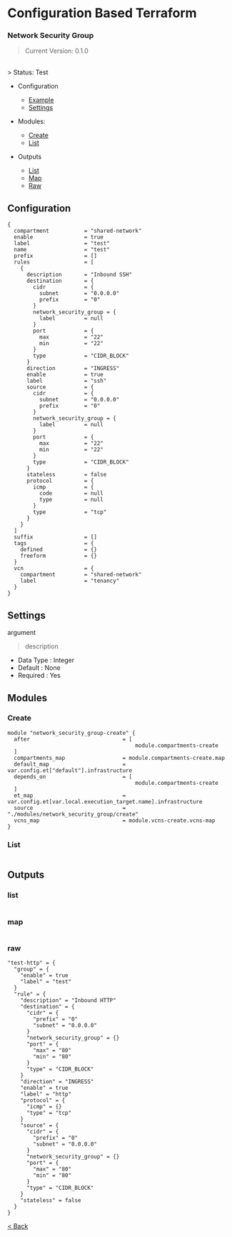 # Configuration Based Terraform

### Network Security Group

> Current Version: 0.1.0
</br>
> Status: Test

- Configuration
  - [Example](./network_security_group.md#example)
  - [Settings](./network_security_group.md#settings)

- Modules: 
  - [Create](./network_security_group.md#create)
  - [List](./network_security_group.md#list)

- Outputs
  - [List](./network_security_group.md#list)
  - [Map](./network_security_group.md#map)
  - [Raw](./network_security_group.md#raw)

## Configuration

  ```
  {
    compartment           = "shared-network"
    enable                = true
    label                 = "test"
    name                  = "test"
    prefix                = []
    rules                 = [
      {
        description       = "Inbound SSH"
        destination       = { 
          cidr            = {
            subnet        = "0.0.0.0"
            prefix        = "0"
          }
          network_security_group = {
            label         = null
          }
          port            = {
            max           = "22"
            min           = "22"
          }
          type            = "CIDR_BLOCK" 
        }
        direction         = "INGRESS"
        enable            = true
        label             = "ssh"
        source            = {
          cidr            = {
            subnet        = "0.0.0.0"
            prefix        = "0"
          }
          network_security_group = {
            label         = null
          }
          port            = {
            max           = "22"
            min           = "22"
          }
          type            = "CIDR_BLOCK"
        }
        stateless         = false 
        protocol          = {
          icmp            = { 
            code          = null
            type          = null
          }
          type            = "tcp"
        }
      }
    ]
    suffix                = []
    tags                  = {
      defined             = {}
      freeform            = {}
    }
    vcn                   = {
      compartment         = "shared-network"
      label               = "tenancy"
    }
  }
  ```


## Settings

  argument
  
  > description 

  - Data Type : Integer
  - Default   : None
  - Required  : Yes



## Modules

### Create

```
module "network_security_group-create" {
  after                             = [
                                        module.compartments-create
  ]
  compartments_map                  = module.compartments-create.map
  default_map                       = var.config.et["default"].infrastructure
  depends_on                        = [
                                        module.compartments-create
  ]
  et_map                            = var.config.et[var.local.execution_target.name].infrastructure
  source                            = "./modules/network_security_group/create"
  vcns_map                          = module.vcns-create.vcns-map
}
```

### List

```
```

## Outputs

### list

```
```
### map

```
```

### raw

```
"test-http" = {
  "group" = {
    "enable" = true
    "label" = "test"
  }
  "rule" = {
    "description" = "Inbound HTTP"
    "destination" = {
      "cidr" = {
        "prefix" = "0"
        "subnet" = "0.0.0.0"
      }
      "network_security_group" = {}
      "port" = {
        "max" = "80"
        "min" = "80"
      }
      "type" = "CIDR_BLOCK"
    }
    "direction" = "INGRESS"
    "enable" = true
    "label" = "http"
    "protocol" = {
      "icmp" = {}
      "type" = "tcp"
    }
    "source" = {
      "cidr" = {
        "prefix" = "0"
        "subnet" = "0.0.0.0"
      }
      "network_security_group" = {}
      "port" = {
        "max" = "80"
        "min" = "80"
      }
      "type" = "CIDR_BLOCK"
    }
    "stateless" = false
  }
}
```
  
[< Back](../README.md)